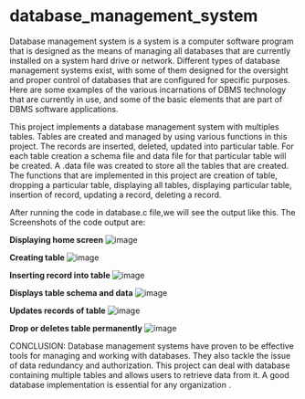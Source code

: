 # database_management_system

Database management system is a system is a computer software program that is designed as the means of managing all databases that are currently installed on a system hard drive or network. Different types of database management systems exist, with some of them designed for the oversight and proper control of databases that are configured for specific purposes. Here are some examples of the various incarnations of DBMS technology that are currently in use, and some of the basic elements that are part of DBMS software applications.

This project implements a database management system with multiples tables. Tables are created and managed by using various functions in this project. The records are inserted, deleted, updated into particular table. For each table creation a schema file and data file for that particular table will be created. A .data file was created to store all the tables that are created. The functions that are implemented in this project are creation of table, dropping a particular table, displaying all tables, displaying particular table, insertion of record, updating a record, deleting a record.

After running the code in database.c file,we will see the output like this.
The Screenshots of the code output are:

**Displaying home screen**
![image](https://github.com/Sireeshagosala19/Database_management_system/assets/150351219/ac71e537-9a5a-4927-93ca-4c9a1df6e6d2)

**Creating table**
![image](https://github.com/Sireeshagosala19/Database_management_system/assets/150351219/74ca92b6-62d1-4398-9dbf-f37cd76130cb)

**Inserting record into table**
![image](https://github.com/Sireeshagosala19/Database_management_system/assets/150351219/2d14d009-0de2-414f-b77e-3abe544a9e78)

**Displays table schema and data**
![image](https://github.com/Sireeshagosala19/Database_management_system/assets/150351219/6b32d183-f349-41b6-8119-14e80f160444)

**Updates records of table**
![image](https://github.com/Sireeshagosala19/Database_management_system/assets/150351219/b7b95f33-0bc1-4290-b400-136fef2d7f67)

**Drop or deletes table permanently**
![image](https://github.com/Sireeshagosala19/Database_management_system/assets/150351219/c691193a-83a7-4e62-9d86-6a2b200c638c)


CONCLUSION:
Database management systems have proven to be effective tools for managing and working with databases. They also tackle the issue of data redundancy and authorization. This project can deal with database containing multiple tables and allows users to retrieve data from it. A good database implementation is essential for any organization .

